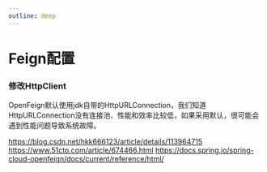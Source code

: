```yaml
---
outline: deep
---
```


# Feign配置

### 修改HttpClient

OpenFeign默认使用jdk自带的HttpURLConnection，我们知道HttpURLConnection没有连接池、性能和效率比较低，如果采用默认，很可能会遇到性能问题导致系统故障。

<https://blog.csdn.net/hkk666123/article/details/113964715>
<https://www.51cto.com/article/674466.html>
<https://docs.spring.io/spring-cloud-openfeign/docs/current/reference/html/>
